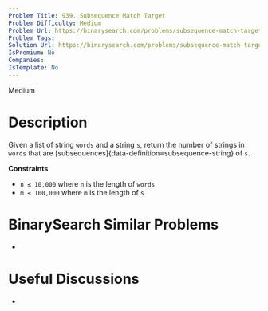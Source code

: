 ```yaml
---
Problem Title: 939. Subsequence Match Target
Problem Difficulty: Medium
Problem Url: https://binarysearch.com/problems/subsequence-match-target/
Problem Tags: 
Solution Url: https://binarysearch.com/problems/subsequence-match-target/solutions/
IsPremium: No
Companies: 
IsTemplate: No
---
```


<span style="color: ;">Medium</span>

# Description

Given a list of string `words` and a string `s`, return the number of strings in `words` that are [subsequences]{data-definition=subsequence-string} of `s`.

**Constraints**

- `n ≤ 10,000` where `n` is the length of `words`
- `m ≤ 100,000` where `m` is the length of `s`

# BinarySearch Similar Problems

- []()

# Useful Discussions

- []()
